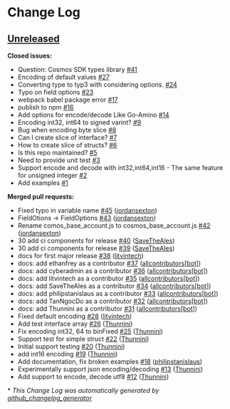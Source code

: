 # Change Log

## [Unreleased](https://github.com/cybercongress/js-amino/tree/HEAD)

**Closed issues:**

- Question: Cosmos SDK types library [\#41](https://github.com/cybercongress/js-amino/issues/41)
- Encoding of default values [\#27](https://github.com/cybercongress/js-amino/issues/27)
- Converting type to typ3 with considering options. [\#24](https://github.com/cybercongress/js-amino/issues/24)
- Typo on field options [\#23](https://github.com/cybercongress/js-amino/issues/23)
- webpack babel package error [\#17](https://github.com/cybercongress/js-amino/issues/17)
- publish to npm [\#16](https://github.com/cybercongress/js-amino/issues/16)
- Add options for encode/decode Like Go-Amino [\#14](https://github.com/cybercongress/js-amino/issues/14)
- Encoding int32, int64 to signed varint?  [\#9](https://github.com/cybercongress/js-amino/issues/9)
- Bug when encoding byte slice [\#8](https://github.com/cybercongress/js-amino/issues/8)
- Can I create slice of interface? [\#7](https://github.com/cybercongress/js-amino/issues/7)
- How to create slice of structs? [\#6](https://github.com/cybercongress/js-amino/issues/6)
- Is this repo maintained? [\#5](https://github.com/cybercongress/js-amino/issues/5)
- Need to provide unit test [\#3](https://github.com/cybercongress/js-amino/issues/3)
- Support encode and decode with int32,int64,int16 - The same feature for unsigned integer [\#2](https://github.com/cybercongress/js-amino/issues/2)
- Add examples [\#1](https://github.com/cybercongress/js-amino/issues/1)

**Merged pull requests:**

- Fixed typo in variable name [\#45](https://github.com/cybercongress/js-amino/pull/45) ([jordansexton](https://github.com/jordansexton))
- FieldOtions -\> FieldOptions [\#43](https://github.com/cybercongress/js-amino/pull/43) ([jordansexton](https://github.com/jordansexton))
- Rename comos\_base\_account.js to cosmos\_base\_account.js [\#42](https://github.com/cybercongress/js-amino/pull/42) ([jordansexton](https://github.com/jordansexton))
- 30 add ci components for release [\#40](https://github.com/cybercongress/js-amino/pull/40) ([SaveTheAles](https://github.com/SaveTheAles))
- 30 add ci components for release [\#39](https://github.com/cybercongress/js-amino/pull/39) ([SaveTheAles](https://github.com/SaveTheAles))
- docs for first major release  [\#38](https://github.com/cybercongress/js-amino/pull/38) ([litvintech](https://github.com/litvintech))
- docs: add ethanfrey as a contributor [\#37](https://github.com/cybercongress/js-amino/pull/37) ([allcontributors[bot]](https://github.com/apps/allcontributors))
- docs: add cyberadmin as a contributor [\#36](https://github.com/cybercongress/js-amino/pull/36) ([allcontributors[bot]](https://github.com/apps/allcontributors))
- docs: add litvintech as a contributor [\#35](https://github.com/cybercongress/js-amino/pull/35) ([allcontributors[bot]](https://github.com/apps/allcontributors))
- docs: add SaveTheAles as a contributor [\#34](https://github.com/cybercongress/js-amino/pull/34) ([allcontributors[bot]](https://github.com/apps/allcontributors))
- docs: add philipstanislaus as a contributor [\#33](https://github.com/cybercongress/js-amino/pull/33) ([allcontributors[bot]](https://github.com/apps/allcontributors))
- docs: add TanNgocDo as a contributor [\#32](https://github.com/cybercongress/js-amino/pull/32) ([allcontributors[bot]](https://github.com/apps/allcontributors))
- docs: add Thunnini as a contributor [\#31](https://github.com/cybercongress/js-amino/pull/31) ([allcontributors[bot]](https://github.com/apps/allcontributors))
- Fixed default encoding [\#28](https://github.com/cybercongress/js-amino/pull/28) ([litvintech](https://github.com/litvintech))
- Add test interface array [\#26](https://github.com/cybercongress/js-amino/pull/26) ([Thunnini](https://github.com/Thunnini))
- Fix encoding int32, 64 to binFixed [\#25](https://github.com/cybercongress/js-amino/pull/25) ([Thunnini](https://github.com/Thunnini))
- Support test for simple struct [\#22](https://github.com/cybercongress/js-amino/pull/22) ([Thunnini](https://github.com/Thunnini))
- Initial support testing [\#20](https://github.com/cybercongress/js-amino/pull/20) ([Thunnini](https://github.com/Thunnini))
- add int16 encoding [\#19](https://github.com/cybercongress/js-amino/pull/19) ([Thunnini](https://github.com/Thunnini))
- Add documentation, fix broken examples [\#18](https://github.com/cybercongress/js-amino/pull/18) ([philipstanislaus](https://github.com/philipstanislaus))
- Experimentally support json encoding/decoding [\#13](https://github.com/cybercongress/js-amino/pull/13) ([Thunnini](https://github.com/Thunnini))
- Add support to encode, decode utf8 [\#12](https://github.com/cybercongress/js-amino/pull/12) ([Thunnini](https://github.com/Thunnini))



\* *This Change Log was automatically generated by [github_changelog_generator](https://github.com/skywinder/Github-Changelog-Generator)*